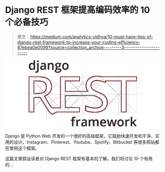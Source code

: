 # Django REST 框架提高编码效率的 10 个必备技巧

> 原文：<https://medium.com/analytics-vidhya/10-must-have-tips-of-django-rest-framework-to-increase-your-coding-efficiency-87ebea0e0099?source=collection_archive---------3----------------------->

![](img/64142f5ddb72cd4afe23b051d6fde672.png)

Django 是 Python Web 开发的一个很好的高级框架，它鼓励快速开发和干净、实用的设计。Instagram、Pinterest、Youtube、Spotify、Bitbucket 等很多网站都在使用这个框架。

这篇文章假设读者对 Django REST 框架有基本的了解。我们将讨论 10 个有用的…